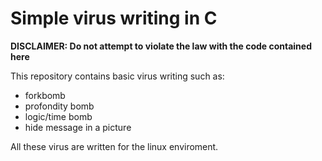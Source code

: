 # Simple virus writing in C

**DISCLAIMER: Do not attempt to violate the law with the code contained here**

This repository contains basic virus writing such as:
- forkbomb
- profondity bomb
- logic/time bomb
- hide message in a picture

All these virus are written for the linux enviroment.



